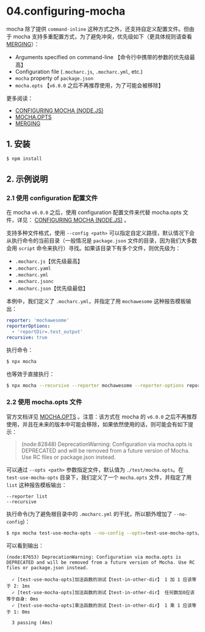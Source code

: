 # 04.configuring-mocha

mocha 除了提供 `command-inline` 这种方式之外，还支持自定义配置文件。但由于 mocha 支持多重配置方式，为了避免冲突，优先级如下（更具体规则请查看 [MERGING](https://mochajs.org/#merging)）：

- Arguments specified on command-line 【命令行中携带的参数的优先级最高】
- Configuration file (`.mocharc.js`, `.mocharc.yml`, etc.)
- `mocha` property of `package.json`
- `mocha.opts` 【`v6.0.0` 之后不再推荐使用，为了可能会被移除】

更多阅读：

- [CONFIGURING MOCHA (NODE.JS)](https://mochajs.org/#configuring-mocha-nodejs)
- [MOCHA.OPTS](https://mochajs.org/#mochaopts)
- [MERGING](https://mochajs.org/#merging)

## 1. 安装

```bash
$ npm install
```

## 2. 示例说明

### 2.1 使用 configuration 配置文件

在 mocha `v6.0.0` 之后，使用 configuration 配置文件来代替 mocha.opts 文件，详见： [CONFIGURING MOCHA (NODE.JS)](https://mochajs.org/#configuring-mocha-nodejs) 。

支持多种文件格式，使用 `--config <path>` 可以指定自定义路径，默认情况下会从执行命令的当前目录（一般情况是 `package.json` 文件的目录，因为我们大多数会用 `script` 命令来执行）寻找。如果该目录下有多个文件，则优先级为：

- `.mocharc.js`【优先级最高】
- `.mocharc.yaml`
- `.mocharc.yml`
- `.mocharc.jsonc`
- `.mocharc.json`【优先级最低】


本例中，我们定义了 `.mocharc.yml`，并指定了用 `mochawesome` 这种报告模板输出：

```yaml
reporter: 'mochawesome'
reporterOptions:
  - 'reportDir=.test_output'
recursive: true
```

执行命令：

```bash
$ npx mocha
```

也等效于直接执行：

```bash
$ npx mocha --recursive --reporter mochawesome --reporter-options reportDir=.test_output
```


### 2.2 使用 mocha.opts 文件

官方文档详见 [MOCHA.OPTS](https://mochajs.org/#mochaopts) 。注意：该方式在 mocha 的 `v6.0.0` 之后不再推荐使用，并且在未来的版本中可能会移除，如果依然使用的话，则可能会有如下提示：

> (node:82848) DeprecationWarning: Configuration via mocha.opts is DEPRECATED and will be removed from a future version of Mocha. Use RC files or package.json instead.

可以通过 `--opts <path>` 参数指定文件，默认值为 `./test/mocha.opts`。在 `test-use-mocha-opts` 目录下，我们定义了一个 `mocha.opts` 文件，并指定了用 `list` 这种报告模板输出：

```text
--reporter list
--recursive
```

执行命令(为了避免根目录中的 `.mocharc.yml` 的干扰，所以额外增加了 `--no-config`)：

```bash
$ npx mocha test-use-mocha-opts --no-config --opts=test-use-mocha-opts/mocha.opts
```

可以看到输出：

```text
(node:87653) DeprecationWarning: Configuration via mocha.opts is DEPRECATED and will be removed from a future version of Mocha. Use RC files or package.json instead.

  ✓ [test-use-mocha-opts]加法函数的测试【test-in-other-dir】 1 加 1 应该等于 2: 1ms
  ✓ [test-use-mocha-opts]加法函数的测试【test-in-other-dir】 任何数加0应该等于自身: 0ms
  ✓ [test-use-mocha-opts]乘法函数的测试【test-in-other-dir】 1 乘 1 应该等于 1: 0ms

  3 passing (4ms)
```

